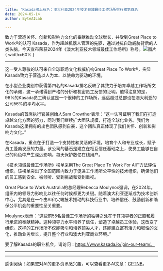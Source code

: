 ```yaml
---
title: 'Kasada榜上有名：澳大利亚2024年技术领域最佳工作场所排行榜第四名'
date: 2024-05-14
author: ByteAILab

---
```


致力于营造关怀、创新和影响力文化的奉献推动全球增长，并受到Great Place to Work®的认可
Kasada，作为超越机器人管理的先驱，通过对抗自动威胁背后的人类头脑，今天宣布荣获2024年《澳大利亚技术领域最佳工作场所》称号。![图片](https://ai-techpark.com/wp-content/uploads/2024/05/Kasada-4-on-960x540.jpg){ width=60% }

---
这一受人尊敬的认可来自全球职场文化权威机构Great Place To Work®，突显Kasada致力于营造以人为本、以使命为驱动的环境。

在小型企业类别中获得第四名的Kasada排名反映了其致力于培育卓越工作场所文化的承诺，这一承诺得到严格的分析和机密员工反馈的证明。值得注意的是，98%的Kasada员工确认这是一个很棒的工作场所，远远超过总部设在澳大利亚的公司56%的平均水平。

Kasada的首席执行官兼创始人Sam Crowther表示：“这一认可证明了我们在打造卓越文化方面的努力，同时我们继续扩大团队规模，打造全球化业务。我们为Kasada这里拥有的出色团队感到自豪，这个团队真正体现了我们关怀、创新和影响力文化。”

在Kasada，重点在于打造一个支持性和灵活的环境，培育个人和专业成长，赋予员工蓬勃发展的力量。该公司的基石是建立在相互信任基础之上，使员工能够在自己的角色中产生深远影响，每天保护数亿在线用户。

《技术领域最佳工作场所》榜单采用The Great Place To Work For All™方法评估组织。该榜单突出了全国范围内致力于促进工作场所公平性的技术组织，确保他们的员工感到安全、被倾听、受到挑战和受到重视。

Great Place to Work Australia的总经理Rebecca Moulynox强调，在2024年，组织内的领导力影响比以往任何时候都更为关键。随着澳大利亚逐渐成为技术创新中心，尤其是在一个由AI和尖端技术推动的科技行业中，培养信任、鼓励创新和确保公平机会的重要性至关重要。

Moulynox表示：“这些前55名最佳工作场所的独特之处在于其领导者的正直和履行承诺的奉献精神。这种领导力水平培养了信任，塑造了卓越员工体验，这改变了组织。这样的工作场所不仅能吸引和培养顶尖人才，还能建立富有活力和韧性的文化，推动业务增长，提升整个行业和澳大利亚商业环境。”

要了解Kasada的职业机会，请访问：https://www.kasada.io/join-our-team/。

---
---
感谢阅读！如果您对AI的更多资讯感兴趣，可以查看更多AI文章：[GPTNB](https://gptnb.com)。